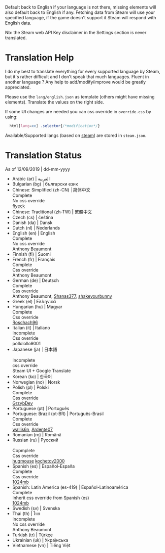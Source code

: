 Default back to English if your language is not there, missing elements will also default back to English if any.
Fetching data from Steam will use your specified language, if the game doesn't support it Steam will respond with English data.

Nb: the Steam web API Key disclaimer in the Settings section is never translated.

Translation Help
================

I do my best to translate everything for every supported language by Steam, but it's rather difficult and I don't speak that much languages.
Fluent in another language ? Any help to add/modify/improve would be greatly appreciated.

Please use the `lang/english.json` as template (others might have missing elements).
Translate the values on the right side.

If some UI changes are needed you can css override in `override.css` by using:
```css
  html[lang=xx] .selector{/*modification*/}
```

Available/Supported langs (based on [steam](https://partner.steamgames.com/doc/store/localization)) are stored in `steam.json`.

Translation Status
==================
As of 12/09/2019 | dd-mm-yyyy

- Arabic (ar) | العربية
- Bulgarian (bg) | български език
- Chinese: Simplified  (zh-CN) | 简体中文
    <br/>Complete <br/>
    No css override <br/>
    [fiyeck](https://github.com/fiyeck)
- Chinese: Traditional (zh-TW) | 繁體中文	
- Czech (cs) | čeština	
- Danish (da) | Dansk	
- Dutch (nl) | Nederlands	
- English (en) | English
    <br/>Complete <br/>
    No css override <br/>
    Anthony Beaumont
- Finnish (fi) | Suomi	
- French (fr) | Français
    <br/>Complete <br/>
    Css override <br/>
    Anthony Beaumont
- German (de) | Deutsch
    <br/>Complete <br/>
    Css override <br/>
    Anthony Beaumont, [Shanas377](https://github.com/Shanas377), [shakeyourbunny](https://github.com/shakeyourbunny)
- Greek (el) | Ελληνικά	
- Hungarian (hu) | Magyar
    <br/>Complete <br/>
    Css override <br/>
    [Roschach96](https://github.com/Roschach96)
- Italian (it) | Italiano
    <br/>Incomplete <br/>
    Css override <br/>
    pollolollo9001
- Japanese (ja) | 日本語	
    <br/>Incomplete <br/>
    css override <br/>
    Steam UI + Google Translate	
- Korean (ko) | 한국어
- Norwegian (no) | Norsk	
- Polish (pl) | Polski
    <br/> Complete <br/>
    Css override <br/>
    [GrzybDev](https://github.com/GrzybDev)	
- Portuguese (pt) | Português	
- Portuguese: Brazil (pt-BR) | Português-Brasil	
    <br/>Complete <br/>
    Css override <br/>
    [wallis6n](https://github.com/wallis6n), [Ardente07](https://github.com/Ardente07)	
- Romanian (ro) | Română	
- Russian (ru) | Русский	
    <br/>Copmplete <br/>
    Css override <br/>
    [hugmouse](https://github.com/hugmouse)
    [kochetov2000](https://github.com/kochetov2000)
- Spanish (es) | Español-España
    <br/> Complete <br/>
    Css override <br/>
    [1024mb](https://github.com/1024mb)	
- Spanish: Latin America (es-419) | Español-Latinoamérica
    <br/> Complete <br/>
    Inherit css override from Spanish (es) <br/>
    [1024mb](https://github.com/1024mb)	
- Swedish (sv) | Svenska	
- Thai (th) | ไทย
    <br/>Incomplete <br/>
    No css override <br/>
    Anthony Beaumont
- Turkish (tr) | Türkçe
- Ukrainian (uk) | Українська	
- Vietnamese (vn) | Tiếng Việt
